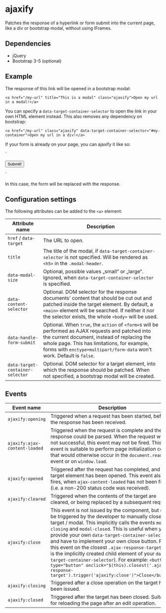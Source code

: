 # ajaxify
Patches the response of a hyperlink or form submit into the current page, like a div or bootstrap modal, without using IFrames.

## Dependencies

* jQuery
* Bootstrap 3-5 (optional)

## Example

The response of this link will be opened in a bootstrap modal:

`<a href="/my-url" title="This is a modal" class="ajaxify">Open my url in a modal!</a>`

You can specify a `data-target-container-selector` to open the link in your own HTML element instead. This also removes any dependency on bootstrap:

`<a href="/my-url" class="ajaxify" data-target-container-selector="#my-container">Open my url in a div!</a>`

If your form is already on your page, you can ajaxify it like so:

`<div id="form-container">
  <form method="post" action="/send-form" class="ajaxify" data-target-container-selector="#form-container">
    <button type="submit">Submit!</button>
  </form>
</div>`

In this case, the form will be replaced with the response.

## Configuration settings

The following attributes can be added to the `<a>` element:

| Attribute name | Description |
| - | - |
| `href` / `data-target` | The URL to open. |
| `title` | The title of the modal, if `data-target-container-selector` is not specified. Will be rendered as  `<h5>` in the `.modal-header`. |
| `data-modal-size` | Optional, possible values „small“ or „large“. Ignored, when `data-target-container-selector` is specified. |
| `data-content-selector` | Optional. DOM selector for the response documents' content that should be cut out and patched inside the target element. By default, a `<main>` element will be searched. If neither it nor the selector exists, the whole `<body>` will be used. |
| `data-handle-form-submit`	| Optional. When `true`, the `action` of `<form>`s will be performed as AJAX requests and patched into the current document, instead of replacing the whole page. This has limitations, for example, forms with `enctype=multipart/form-data` won't work. Default is `false`. |
| `data-target-container-selector` | Optional. DOM selector for a target element, into which the response should be patched. When not specified, a bootstrap modal will be created. |

## Events

| Event name | Description |
| - | - |
| `ajaxify:opening` | Triggered when a request has been started, before the response has been received. |
| `ajaxify:ajax-content-loaded` | Triggered when the request is complete and the response could be parsed. When the request was not successful, this event may not be fired. This event is suitable to perform page initialization code that would otherwise occur in the `document.ready` event or on `window.load`. |
| `ajaxify:opened` | Triggered after the request has completed, and the target element has been opened. This event also fires, when `ajax-content-loaded` has not been fired (i.e. a non-200 status code was received). |
| `ajaxify:cleared` | Triggered when the contents of the target are cleared, or being replaced by a subsequent request. |
| `ajaxify:close` | This event is not issued by the component, but can be triggered by the developer to manually close the target / modal. This implicitly calls the events `modal-closing` and `modal-closed`. This is useful when you provide your own `data-target-container-selector` and have to implement your own close button. Fire this event on the closest `.ajax-response-target` (this is the implicitly created child element of your `data-target-container-selector`). For example: `<button type="button" onclick="$(this).closest('.ajax-response-target').trigger('ajaxify:close')">Close</button>` |
| `ajaxify:closing` | Triggered after a close operation on the target has been issued. |
| `ajaxify:closed` | Triggered after the target has been closed. Suitable for reloading the page after an edit operation. |
